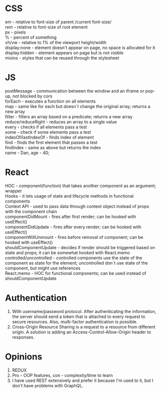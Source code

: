 # CSS
em - relative to font-size of parent /current font-size/  
rem - relative to font-size of root element  
px - pixels  
% - percent of something  
vh/vw - relative to 1% of the viewport height/width  
display:none - element doesn't appear on page, no space is allocated for it  
display:hidden - element appears on page but is not visible  
mixins - styles that can be reused through the stylesheet  

# JS
postMessage - communication between the window and an iframe or pop-up, not blocked by cors  
forEach - executes a function on all elements  
map - same like for each but doesn`t change the original array; returns a new array  
filter - filters an array based on a predicate; returns a new array  
reduce/reduceRight - reduces an array to a single value  
every - checks if all elements pass a test  
some - check if some elements pass a test  
indexOf/lastIndexOf - finds index of element  
find - finds the first element that passes a test  
findIndex - same as above but returns the index  
name - Dan, age - 40;  

# React
HOC - component(function) that takes another component as an argument; wrapper  
Hooks - it lets usage of state and lifecycle methods in functional components  
Context API - used to pass data through context object instead of props with the component chain  
componentDidMount - fires after first render; can be hooked with useEffect()  
componentDidUpdate - fires after every render; can be hooked with useEffect()  
componentWillUnmount - fires before removal of component; can be hooked with useEffect()  
shouldComponentUpdate - decides if render should be triggered based on state and props; it can be somewhat hooked with React.memo  
controlled/uncontrolled - controlled components use the state of the component as state for the element; uncontrolled don`t use state of the component, but might use references  
React.memo - HOC for functional components; can be used instead of shouldComponentUpdate  

# Authentication
1. With username/password protocol. After authenticating the information, the server should send a token that is attached to every request to secure resources. Also, multi-factor authentication is possible.  
2. Cross-Origin Resource Sharing is a request to a resource from different origin. A solution is adding an Access-Control-Allow-Origin header to responses.   

# Opinions
1. REDUX
2. Pro - OOP features, con - complexity/time to learn
3. I have used REST extensively and prefer it because I'm used to it, but I don't have problems with GraphQL.